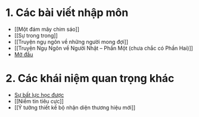 # 1. Các bài viết nhập môn
- [[Một đám mây chim sáo]]
- [[Sự trong trong]]
- [[Truyện ngụ ngôn về những người mong đợi]]
- [[Truyện Ngụ Ngôn về Người Nhật – Phần Một (chưa chắc có Phần Hai)]]
- [Mở đầu](https://xn--qucu-hr5aza.cc/mo-dau/?utm_source=Obsidian+Qu%E1%BA%A3+C%E1%BA%A7u+%C2%BB+B%E1%BA%A3n+%C4%91%E1%BB%93+trong+QC&utm_medium=M%E1%BB%9F+%C4%91%E1%BA%A7u&utm_campaign=Giai+%C4%91o%E1%BA%A1n+1)
# 2. Các khái niệm quan trọng khác
- [Sự bất lực học được](https://xn--qucu-hr5aza.cc/su-bat-luc-hoc-duoc/?utm_source=Obsidian+Qu%E1%BA%A3+C%E1%BA%A7u+%C2%BB+B%E1%BA%A3n+%C4%91%E1%BB%93+trong+QC&utm_medium=S%E1%BB%B1+b%E1%BA%A5t+l%E1%BB%B1c+h%E1%BB%8Dc+%C4%91%C6%B0%E1%BB%A3c+l%C3%A0+g%C3%AC%3F&utm_campaign=Giai+%C4%91o%E1%BA%A1n+1)
- [[Niềm tin tiêu cực]] 
- [[Ý tưởng thiết kế bộ nhận diện thương hiệu mới]]